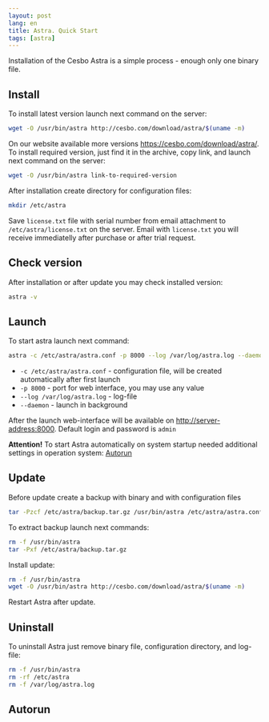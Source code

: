 ```yaml
---
layout: post
lang: en
title: Astra. Quick Start
tags: [astra]
---
```


Installation of the Cesbo Astra is a simple process - enough only one binary file.

<!-- more -->

## Install

To install latest version launch next command on the server:

``` sh
wget -O /usr/bin/astra http://cesbo.com/download/astra/$(uname -m)
```

On our website available more versions <https://cesbo.com/download/astra/>. To install required version, just find it in the archive, copy link, and launch next command on the server:

``` sh
wget -O /usr/bin/astra link-to-required-version
```

After installation create directory for configuration files:

``` sh
mkdir /etc/astra
```

Save `license.txt` file with serial number from email attachment to `/etc/astra/license.txt` on the server. Email with `license.txt` you will receive immediatelly after purchase or after trial request.

## Check version

After installation or after update you may check installed version:

``` sh
astra -v
```

## Launch

To start astra launch next command:

``` sh
astra -c /etc/astra/astra.conf -p 8000 --log /var/log/astra.log --daemon
```

- `-c /etc/astra/astra.conf` - configuration file, will be created automatically after first launch
- `-p 8000` - port for web interface, you may use any value
- `--log /var/log/astra.log` - log-file
- `--daemon` - launch in background

After the launch web-interface will be available on <http://server-address:8000>. Default login and password is `admin`

**Attention!** To start Astra automatically on system startup needed additional settings in operation system: [Autorun](#autorun)

## Update

Before update create a backup with binary and with configuration files

``` sh
tar -Pzcf /etc/astra/backup.tar.gz /usr/bin/astra /etc/astra/astra.conf
```

To extract backup launch next commands:

``` sh
rm -f /usr/bin/astra
tar -Pxf /etc/astra/backup.tar.gz
```

Install update:

``` sh
rm -f /usr/bin/astra
wget -O /usr/bin/astra http://cesbo.com/download/astra/$(uname -m)
```

Restart Astra after update.

## Uninstall

To uninstall Astra just remove binary file, configuration directory, and log-file:

``` sh
rm -f /usr/bin/astra
rm -rf /etc/astra
rm -f /var/log/astra.log
```

## Autorun
